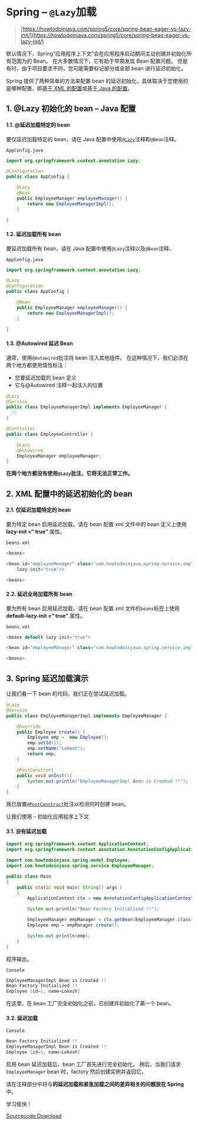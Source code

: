 # Spring – `@Lazy`加载

> [https://howtodoinjava.com/spring5/core/spring-bean-eager-vs-lazy-init/](https://howtodoinjava.com/spring5/core/spring-bean-eager-vs-lazy-init/)

默认情况下，Spring“应用程序上下文”会在应用程序启动期间主动创建并初始化所有范围为的 Bean。 在大多数情况下，它有助于早期发现 Bean 配置问题。 但是有时，由于项目要求不同，您可能需要标记部分或全部 bean 进行延迟初始化。

Spring 提供了两种简单的方法来配置 bean 的延迟初始化，具体取决于您使用的是哪种配置，即[基于 XML 的配置](https://howtodoinjava.com/spring5/core/spring-bean-xml-config/)或[基于 Java 的配置](https://howtodoinjava.com/spring5/core/spring-bean-java-config/)。

## 1\. @Lazy 初始化的 bean – Java 配置

#### 1.1. @延迟加载特定的 bean

要仅延迟加载特定的 bean，请在 Java 配置中使用[`@Lazy`](https://docs.spring.io/spring-framework/docs/current/javadoc-api/org/springframework/context/annotation/Lazy.html)注释和`@Bean`注释。

`AppConfig.java`

```java
import org.springframework.context.annotation.Lazy;

@Configuration
public class AppConfig {

    @Lazy
    @Bean
    public EmployeeManager employeeManager() {
        return new EmployeeManagerImpl();
    }

}

```

#### 1.2. 延迟加载所有 bean

要延迟加载所有 bean，请在 Java 配置中使用`@Lazy`注释以及`@Bean`注释。

`AppConfig.java`

```java
import org.springframework.context.annotation.Lazy;

@Lazy
@Configuration
public class AppConfig {

    @Bean
    public EmployeeManager employeeManager() {
        return new EmployeeManagerImpl();
    }

}

```

#### 1.3. @Autowired 延迟 Bean

通常，使用`@Autowired`批注将 bean 注入其他组件。 在这种情况下，我们必须在两个地方都使用惰性标注：

*   您要延迟加载的 bean 定义
*   它与@Autowired 注释一起注入的位置

```java
@Lazy
@Service
public class EmployeeManagerImpl implements EmployeeManager {
  //
}

```

```java
@Controller
public class EmployeeController {

	@Lazy
	@Autowired
	EmployeeManager employeeManager;
}

```

**在两个地方都没有使用`@Lazy`批注，它将无法正常工作。**

## 2\. XML 配置中的延迟初始化的 bean

#### 2.1. 仅延迟加载特定的 bean

要为特定 bean 启用延迟加载，请在 bean 配置 xml 文件中的 bean 定义上使用 **lazy-init =“ true”** 属性。

`beans.xml`

```java
<beans>

<bean id="employeeManager" class="com.howtodoinjava.spring.service.impl.EmployeeManagerImpl" 
	lazy-init="true"/>

<beans>

```

#### 2.2. 延迟全局加载所有 bean

要为所有 bean 启用延迟加载，请在 bean 配置 xml 文件的`beans`标签上使用 **default-lazy-init =“ true”** 属性。

`beans.xml`

```java
<beans default-lazy-init="true">

<bean id="employeeManager" class="com.howtodoinjava.spring.service.impl.EmployeeManagerImpl" />

<beans>

```

## 3\. Spring 延迟加载演示

让我们看一下 bean 的代码，我们正在尝试延迟加载。

```java
@Lazy
@Service
public class EmployeeManagerImpl implements EmployeeManager {

	@Override
	public Employee create() {
		Employee emp =  new Employee();
		emp.setId(1);
		emp.setName("Lokesh");
		return emp;
	}

	@PostConstruct
	public void onInit(){
		System.out.println("EmployeeManagerImpl Bean is Created !!");
	}
}

```

我已放置[`@PostConstruct`](https://howtodoinjava.com/spring/spring-core/spring-bean-life-cycle/)批注以检测何时创建 bean。

让我们使用 – 初始化应用程序上下文

#### 3.1. 没有延迟加载

```java
import org.springframework.context.ApplicationContext;
import org.springframework.context.annotation.AnnotationConfigApplicationContext;

import com.howtodoinjava.spring.model.Employee;
import com.howtodoinjava.spring.service.EmployeeManager;

public class Main 
{
    public static void main( String[] args )
    {
    	ApplicationContext ctx = new AnnotationConfigApplicationContext(AppConfig.class);

    	System.out.println("Bean Factory Initialized !!");

    	EmployeeManager empManager = ctx.getBean(EmployeeManager.class);
    	Employee emp = empManager.create();

    	System.out.println(emp);
    }
}

```

程序输出。

`Console`

```java
EmployeeManagerImpl Bean is Created !!
Bean Factory Initialized !!
Employee [id=1, name=Lokesh]

```

在这里，在 bean 工厂完全初始化之前，已创建并初始化了第一个 bean。

#### 3.2. 延迟加载

`Console`

```java
Bean Factory Initialized !!
EmployeeManagerImpl Bean is Created !!
Employee [id=1, name=Lokesh]

```

启用 bean 延迟加载后，bean 工厂首先进行完全初始化。 稍后，当我们请求`EmployeeManager` bean 时，factory 然后创建实例并返回它。

请在注释部分中将与**的延迟加载和紧急加载之间的差异相关的问题放在 Spring** 中。

学习愉快！

[Sourcecode Download](https://github.com/lokeshgupta1981/spring-core/tree/master/src/main/java/com/howtodoinjava/core/demo/beans)